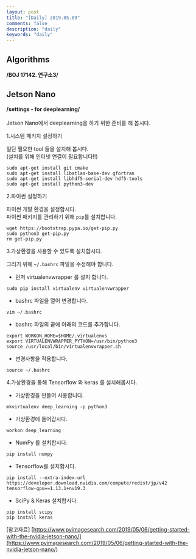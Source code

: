 ```yaml
---
layout: post
title: "[Daily] 2019.05.09"
comments: false
description: "daily"
keywords: "daily"
---
```


## Algorithms
**/BOJ 17142. 연구소3/**


## Jetson Nano
**/settings - for deeplearning/**<br>
<br>
Jetson Nano에서 deeplearning을 하기 위한 준비를 해 봅시다.

1.시스템 페키지 설정하기<br>

일단 필요한 tool 들을 설치해 봅시다.<br>
(설치를 위해 인터넷 연결이 필요합니다!!)

```
sudo apt-get install git cmake
sudo apt-get install libatlas-base-dev gfortran
sudo apt-get install libhdf5-serial-dev hdf5-tools
sudo apt-get install python3-dev
```

2.파이썬 설정하기<br>

파이썬 개발 환경을 설정합시다.<br>
파이썬 패키지를 관리하기 위해 `pip`를 설치합니다.

```
wget https://bootstrap.pypa.io/get-pip.py
sudo python3 get-pip.py
rm get-pip.py
```

3.가상환경을 사용할 수 있도록 설치합시다.<br>

그러기 위해 `~/.bashrc` 파일을 수정해야 합니다.<br>
- 먼저 virtualenvwrapper 를 설치 합니다. 

```
sudo pip install virtualenv virtualenvwrapper
```

- bashrc 파일을 열어 변경합니다. 

```
vim ~/.bashrc
```

- bashrc 파일의 끝에 아래의 코드를 추가합니다.

```
export WORKON_HOME=$HOME/.virtualenvs
export VIRTUALENVWRAPPER_PYTHON=/usr/bin/python3
source /usr/local/bin/virtualenvwrapper.sh
```

- 변경사항을 적용합니다. 

```
source ~/.bashrc
```

4.가상환경을 통해 Tensorflow 와 keras 를 설치해봅시다.

- 가상환경을 만들어 사용합니다. 

```
mkvirtualenv deep_learning -p python3
```

- 가상환경에 들어갑시다.

```
workon deep_learning
```

- NumPy 를 설치합시다.

```
pip install numpy
```

- Tensorflow를 설치합시다.

```
pip install --extra-index-url https://developer.download.nvidia.com/compute/redist/jp/v42 tensorflow-gpu==1.13.1+nv19.3
```

- SciPy & Keras 설치합시다.

```
pip install scipy
pip install keras
```





[참고자료]
[https://www.pyimagesearch.com/2019/05/06/getting-started-with-the-nvidia-jetson-nano/](https://www.pyimagesearch.com/2019/05/06/getting-started-with-the-nvidia-jetson-nano/)








